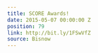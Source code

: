 ```yaml
---
title: SCORE Awards!
date: 2015-05-07 00:00:00 Z
position: 79
link: http://bit.ly/1FSwVfZ
source: Bisnow
---
```


